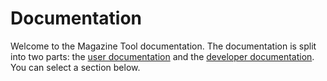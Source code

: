 # Documentation

Welcome to the Magazine Tool documentation. The documentation is split into two parts: the [user documentation](/docs/user) and the [developer documentation](/docs/dev). You can select a section below.
